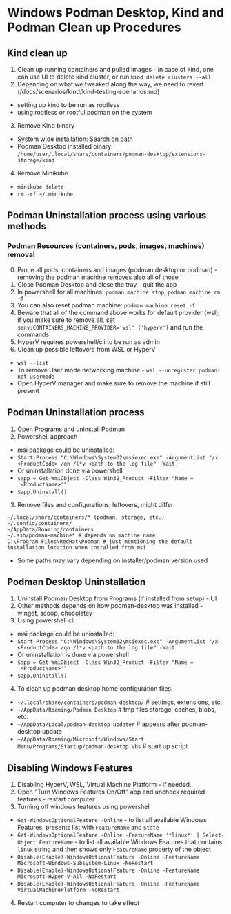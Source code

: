 # Windows Podman Desktop, Kind and Podman Clean up Procedures

## Kind clean up
1. Clean up running containers and pulled images - in case of kind, one can use UI to delete kind cluster, or run `kind delete clusters --all`
2. Depending on what we tweaked along the way, we need to revert (/docs/scenarios/kind/kind-testing-scenarios.md)
* setting up kind to be run as rootless
* using rootless or rootful podman on the system
3. Remove Kind binary
* System wide installation: Search on path
* Podman Desktop installed binary: `/home/user/.local/share/containers/podman-desktop/extensions-storage/kind`
4. Remove Minikube
* `minikube delete`
* `rm -rf ~/.minikube`

## Podman Uninstallation process using various methods

### Podman Resources (containers, pods, images, machines) removal

0. Prune all pods, containers and images (podman desktop or podman) - removing the podman machine removes also all of those
1. Close Podman Desktop and close the tray - quit the app
2. In powershell for all machines: `podman machine stop`, `podman machine rm -f`
3. You can also reset podman machine: `podman machine reset -f`
4. Beware that all of the command above works for default provider (wsl), if you make sure to remove all, set `$env:CONTAINERS_MACHINE_PROVIDER='wsl' ('hyperv')` and run the commands
5. HyperV requires powershell/cli to be run as admin
6. Clean up possible leftovers from WSL or HyperV
* `wsl --list`
* To remove User mode networking machine - `wsl --unregister podman-net-usermode`
* Open HyperV manager and make sure to remove the machine if still present

## Podman Uninstallation process
1. Open Programs and uninstall Podman
2. Powershell approach
* msi package could be uninstalled:
* `Start-Process "C:\Windows\System32\msiexec.exe" -ArgumentList "/x <ProductCode> /qn /l*v <path to the log file" -Wait`
* Or uninstallation done via powershell
* `$app = Get-WmiObject -Class Win32_Product -Filter "Name = '<ProductName>'"`
* `$app.Uninstall()`
3. Remove files and configurations, leftovers, might differ
```
~/.local/share/containers/* (podman, storage, etc.)
~/.config/containers/
~/AppData/Roaming/containers
~/.ssh/podman-machine* # depends on machine name
C:\Program Files\RedHat\Podman # just mentioning the default installation location when installed from msi
```
* Some paths may vary depending on installer/podman version used

## Podman Desktop Uninstallation

1. Uninstall Podman Desktop from Programs (if installed from setup) - UI
2. Other methods depends on how podman-desktop was installed - winget, scoop, chocolatey
3. Using powershell cli
* msi package could be uninstalled:
* `Start-Process "C:\Windows\System32\msiexec.exe" -ArgumentList "/x <ProductCode> /qn /l*v <path to the log file" -Wait`
* Or uninstallation is done via powershell
* `$app = Get-WmiObject -Class Win32_Product -Filter "Name = '<ProductName>'"`
* `$app.Uninstall()`
4. To clean up podman desktop home configuration files:
* `~/.local/share/containers/podman-desktop/` # settings, extensions, etc.
* `~/AppData/Roaming/Podman Desktop` # tmp files storage, caches, blobs, etc.
* `~/AppData/Local/podman-desktop-updater` # appears after podman-desktop update
* `~/AppData/Roaming/Microsoft/Windows/Start Menu/Programs/Startup/podman-desktop.vbs` # start up script

## Disabling Windows Features

1. Disabling HyperV, WSL, Virtual Machine Platform - if needed.
2. Open "Turn Windows Features On/Off" app and uncheck required features - restart computer
3. Turning off windows features using powershell
* `Get-WindowsOptionalFeature -Online` - to list all available Windows Features, presents list with `FeatureName` and `State`
* `Get-WindowsOptionalFeature -Online -FeatureName '*linux*' | Select-Object FeatureName` - to list all available Windows Features that contains `linux` string and then shows only `FeatureName` property of the object
* `Disable(Enable)-WindowsOptionalFeature -Online -FeatureName Microsoft-Windows-Subsystem-Linux -NoRestart`
* `Disable(Enable)-WindowsOptionalFeature -Online -FeatureName Microsoft-Hyper-V-All -NoRestart`
* `Disable(Enable)-WindowsOptionalFeature -Online -FeatureName VirtualMachinePlatform -NoRestart`
4. Restart computer to changes to take effect
